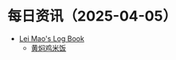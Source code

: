 ﻿# 每日资讯（2025-04-05）

- [Lei Mao's Log Book](https://leimao.github.io/atom.xml)
  - [黄焖鸡米饭](https://leimao.github.io/essay/%E9%BB%84%E7%84%96%E9%B8%A1%E7%B1%B3%E9%A5%AD/)
